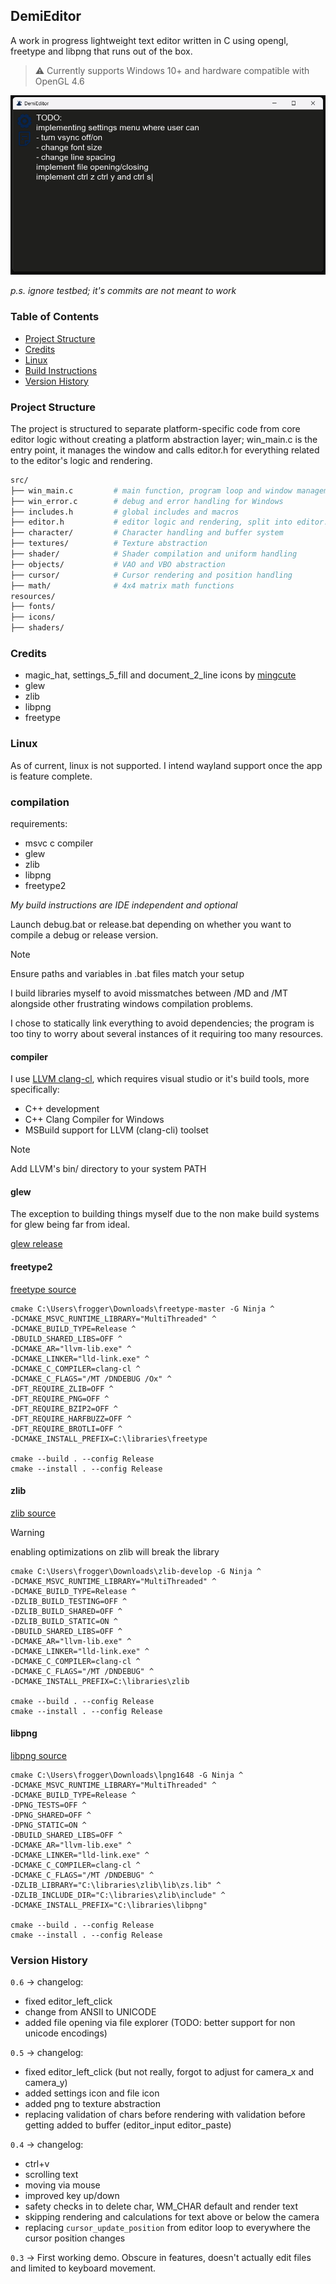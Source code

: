 ## DemiEditor

A work in progress lightweight text editor written in C using opengl, freetype and libpng that runs out of the box.

> ⚠️ Currently supports Windows 10+ and hardware compatible with OpenGL 4.6

![demi screenshot](screenshot.png)

*p.s. ignore testbed; it's commits are not meant to work*

### Table of Contents

- [Project Structure](#project-structure)
- [Credits](#credits)
- [Linux](#linux)
- [Build Instructions](#compilation)
- [Version History](#version-history)

### Project Structure

The project is structured to separate platform-specific code from core editor logic without creating a platform abstraction layer; win_main.c is the entry point, it manages the window and calls editor.h for everything related to the editor's logic and rendering.


```bash
src/
├── win_main.c         # main function, program loop and window management
├── win_error.c        # debug and error handling for Windows
├── includes.h         # global includes and macros
├── editor.h           # editor logic and rendering, split into editor.c and settings.c
├── character/         # Character handling and buffer system
├── textures/          # Texture abstraction
├── shader/            # Shader compilation and uniform handling
├── objects/           # VAO and VBO abstraction
├── cursor/            # Cursor rendering and position handling
├── math/              # 4x4 matrix math functions
resources/
├── fonts/
├── icons/
├── shaders/
```

### Credits

- magic_hat, settings_5_fill and document_2_line icons by [mingcute](https://www.mingcute.com/)
- glew
- zlib
- libpng
- freetype

### Linux

As of current, linux is not supported. I intend wayland support once the app is feature complete.

### compilation

requirements:

- msvc c compiler
- glew
- zlib
- libpng
- freetype2

*My build instructions are IDE independent and optional*

Launch debug.bat or release.bat depending on whether you want to compile a debug or release version.

> [!NOTE]
> Ensure paths and variables in .bat files match your setup 

I build libraries myself to avoid missmatches between /MD and /MT alongside other frustrating windows compilation problems.

I chose to statically link everything to avoid dependencies; the program is too tiny to worry about several instances of it requiring too many resources.

#### compiler

I use [LLVM clang-cl](https://clang.llvm.org/), which requires visual studio or it's build tools, more specifically:
- C++ development 
- C++ Clang Compiler for Windows
- MSBuild support for LLVM (clang-cli) toolset

> [!NOTE]
> Add LLVM's bin/ directory to your system PATH

#### glew

The exception to building things myself due to the non make build systems for glew being far from ideal.

[glew release](https://github.com/nigels-com/glew/releases/tag/glew-2.2.0)

#### freetype2

[freetype source](https://gitlab.freedesktop.org/freetype/freetype)

```
cmake C:\Users\frogger\Downloads\freetype-master -G Ninja ^
-DCMAKE_MSVC_RUNTIME_LIBRARY="MultiThreaded" ^
-DCMAKE_BUILD_TYPE=Release ^
-DBUILD_SHARED_LIBS=OFF ^
-DCMAKE_AR="llvm-lib.exe" ^
-DCMAKE_LINKER="lld-link.exe" ^
-DCMAKE_C_COMPILER=clang-cl ^
-DCMAKE_C_FLAGS="/MT /DNDEBUG /Ox" ^
-DFT_REQUIRE_ZLIB=OFF ^
-DFT_REQUIRE_PNG=OFF ^
-DFT_REQUIRE_BZIP2=OFF ^
-DFT_REQUIRE_HARFBUZZ=OFF ^
-DFT_REQUIRE_BROTLI=OFF ^
-DCMAKE_INSTALL_PREFIX=C:\libraries\freetype

cmake --build . --config Release
cmake --install . --config Release
```

#### zlib

[zlib source](https://github.com/madler/zlib)

> [!WARNING]
> enabling optimizations on zlib will break the library

```
cmake C:\Users\frogger\Downloads\zlib-develop -G Ninja ^
-DCMAKE_MSVC_RUNTIME_LIBRARY="MultiThreaded" ^
-DCMAKE_BUILD_TYPE=Release ^
-DZLIB_BUILD_TESTING=OFF ^
-DZLIB_BUILD_SHARED=OFF ^
-DZLIB_BUILD_STATIC=ON ^
-DBUILD_SHARED_LIBS=OFF ^
-DCMAKE_AR="llvm-lib.exe" ^
-DCMAKE_LINKER="lld-link.exe" ^
-DCMAKE_C_COMPILER=clang-cl ^
-DCMAKE_C_FLAGS="/MT /DNDEBUG" ^
-DCMAKE_INSTALL_PREFIX=C:\libraries\zlib

cmake --build . --config Release
cmake --install . --config Release
```

#### libpng

[libpng source](http://www.libpng.org/pub/png/libpng.html)

```
cmake C:\Users\frogger\Downloads\lpng1648 -G Ninja ^
-DCMAKE_MSVC_RUNTIME_LIBRARY="MultiThreaded" ^
-DCMAKE_BUILD_TYPE=Release ^
-DPNG_TESTS=OFF ^
-DPNG_SHARED=OFF ^
-DPNG_STATIC=ON ^
-DBUILD_SHARED_LIBS=OFF ^
-DCMAKE_AR="llvm-lib.exe" ^
-DCMAKE_LINKER="lld-link.exe" ^
-DCMAKE_C_COMPILER=clang-cl ^
-DCMAKE_C_FLAGS="/MT /DNDEBUG" ^
-DZLIB_LIBRARY="C:\libraries\zlib\lib\zs.lib" ^
-DZLIB_INCLUDE_DIR="C:\libraries\zlib\include" ^
-DCMAKE_INSTALL_PREFIX="C:\libraries\libpng" 

cmake --build . --config Release
cmake --install . --config Release
```

### Version History

`0.6` -> changelog:
- fixed editor_left_click
- change from ANSII to UNICODE
- added file opening via file explorer (TODO: better support for non unicode encodings)

`0.5` -> changelog:
- fixed editor_left_click (but not really, forgot to adjust for camera_x and camera_y)
- added settings icon and file icon
- added png to texture abstraction
- replacing validation of chars before rendering with validation before getting added to buffer (editor_input editor_paste)

`0.4` -> changelog:
- ctrl+v
- scrolling text
- moving via mouse
- improved key up/down
- safety checks in to delete char, WM_CHAR default and render text
- skipping rendering and calculations for text above or below the camera
- replacing `cursor_update_position` from editor loop to everywhere the cursor position changes

`0.3` -> First working demo. Obscure in features, doesn't actually edit files and limited to keyboard movement.